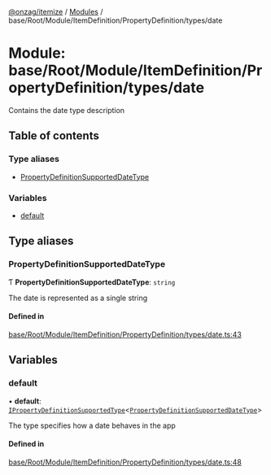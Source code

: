 [@onzag/itemize](../README.md) / [Modules](../modules.md) / base/Root/Module/ItemDefinition/PropertyDefinition/types/date

# Module: base/Root/Module/ItemDefinition/PropertyDefinition/types/date

Contains the date type description

## Table of contents

### Type aliases

- [PropertyDefinitionSupportedDateType](base_Root_Module_ItemDefinition_PropertyDefinition_types_date.md#propertydefinitionsupporteddatetype)

### Variables

- [default](base_Root_Module_ItemDefinition_PropertyDefinition_types_date.md#default)

## Type aliases

### PropertyDefinitionSupportedDateType

Ƭ **PropertyDefinitionSupportedDateType**: `string`

The date is represented as a single string

#### Defined in

[base/Root/Module/ItemDefinition/PropertyDefinition/types/date.ts:43](https://github.com/onzag/itemize/blob/f2db74a5/base/Root/Module/ItemDefinition/PropertyDefinition/types/date.ts#L43)

## Variables

### default

• **default**: [`IPropertyDefinitionSupportedType`](../interfaces/base_Root_Module_ItemDefinition_PropertyDefinition_types.IPropertyDefinitionSupportedType.md)<[`PropertyDefinitionSupportedDateType`](base_Root_Module_ItemDefinition_PropertyDefinition_types_date.md#propertydefinitionsupporteddatetype)\>

The type specifies how a date behaves in the app

#### Defined in

[base/Root/Module/ItemDefinition/PropertyDefinition/types/date.ts:48](https://github.com/onzag/itemize/blob/f2db74a5/base/Root/Module/ItemDefinition/PropertyDefinition/types/date.ts#L48)
